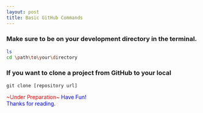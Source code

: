 ```yaml
---
layout: post
title: Basic GitHub Commands
---
```


### Make sure to be on your development directory in the terminal.
```bash
ls
cd \path\to\your\directory
```

### If you want to clone a project from GitHub to your local
```git
git clone [repository url]
```
<span style="color:red">~Under Preparation~  </span>
<span style="color:blue">
	Have Fun!  
	Thanks for reading.
</span>
